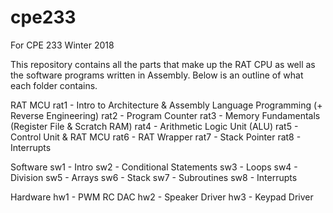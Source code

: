 # cpe233
For CPE 233 Winter 2018

This repository contains all the parts that make up the RAT CPU as well as the software programs written in Assembly. Below is an outline of what each folder contains.

RAT MCU
rat1 - Intro to Architecture & Assembly Language Programming (+ Reverse Engineering)
rat2 - Program Counter
rat3 - Memory Fundamentals (Register File & Scratch RAM)
rat4 - Arithmetic Logic Unit (ALU)
rat5 - Control Unit & RAT MCU
rat6 - RAT Wrapper
rat7 - Stack Pointer
rat8 - Interrupts 

Software
sw1 - Intro
sw2 - Conditional Statements
sw3 - Loops
sw4 - Division
sw5 - Arrays
sw6 - Stack
sw7 - Subroutines
sw8 - Interrupts 

Hardware
hw1 - PWM RC DAC
hw2 - Speaker Driver
hw3 - Keypad Driver
